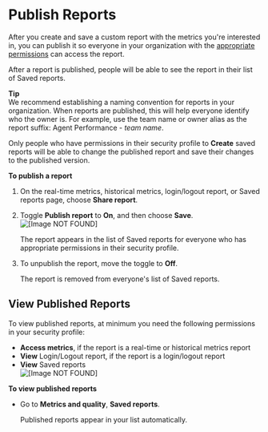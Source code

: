 # Publish Reports<a name="publish-reports"></a>

After you create and save a custom report with the metrics you're interested in, you can publish it so everyone in your organization with the [appropriate permissions](#view-published-reports) can access the report\.

After a report is published, people will be able to see the report in their list of Saved reports\.

**Tip**  
We recommend establishing a naming convention for reports in your organization\. When reports are published, this will help everyone identify who the owner is\. For example, use the team name or owner alias as the report suffix: Agent Performance \- *team name*\.

Only people who have permissions in their security profile to **Create** saved reports will be able to change the published report and save their changes to the published version\.

**To publish a report**

1. On the real\-time metrics, historical metrics, login/logout report, or Saved reports page, choose **Share report**\.

1. Toggle **Publish report** to **On**, and then choose **Save**\.  
![\[Image NOT FOUND\]](http://docs.aws.amazon.com/connect/latest/adminguide/images/publish-a-report.png)

   The report appears in the list of Saved reports for everyone who has appropriate permissions in their security profile\.

1. To unpublish the report, move the toggle to **Off**\. 

   The report is removed from everyone's list of Saved reports\.

## View Published Reports<a name="view-published-reports"></a>

To view published reports, at minimum you need the following permissions in your security profile:
+  **Access metrics**, if the report is a real\-time or historical metrics report
+  **View** Login/Logout report, if the report is a login/logout report
+  **View** Saved reports  
![\[Image NOT FOUND\]](http://docs.aws.amazon.com/connect/latest/adminguide/images/permissions-view-saved-metrics-reports.png)

**To view published reports**
+ Go to **Metrics and quality**, **Saved reports**\. 

  Published reports appear in your list automatically\.
